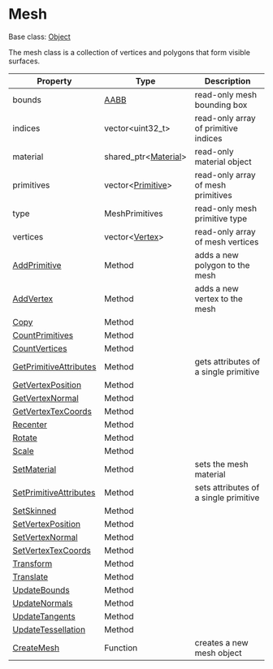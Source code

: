# Mesh

Base class: [Object](Object.md)

The mesh class is a collection of vertices and polygons that form visible surfaces.

| Property | Type | Description |
| --- | --- | --- |
| bounds | [AABB](AABB.md) | read-only mesh bounding box |
| indices | vector<uint32_t\> | read-only array of primitive indices |
| material | shared_ptr<[Material](Material.md)\> | read-only material object |
| primitives | vector<[Primitive](Primitive.md)\> | read-only array of mesh primitives |
| type | MeshPrimitives | read-only mesh primitive type |
| vertices | vector<[Vertex](Vertex.md)\> | read-only array of mesh vertices |
| [AddPrimitive](Mesh_AddPrimitive.md) | Method | adds a new polygon to the mesh |
| [AddVertex](Mesh_AddVertex.md) | Method | adds a new vertex to the mesh |
| [Copy](Mesh_Copy.md) | Method | |
| [CountPrimitives](Mesh_CountPrimitives.md) | Method | |
| [CountVertices](Mesh_CountVertices.md) | Method | |
| [GetPrimitiveAttributes](Mesh_GetPrimitiveAttributes.md) | Method | gets attributes of a single primitive |
| [GetVertexPosition](Mesh_GetVertexPosition.md) | Method | |
| [GetVertexNormal](Mesh_GetVertexNormal.md) | Method | |
| [GetVertexTexCoords](Mesh_GetVertexTexCoords.md) | Method | |
| [Recenter](Mesh_Recenter.md) | Method | |
| [Rotate](Mesh_Rotate.md) | Method | |
| [Scale](Mesh_Scale.md) | Method | |
| [SetMaterial](Mesh_SetMaterial.md) | Method | sets the mesh material |
| [SetPrimitiveAttributes](Mesh_SetPrimitiveAttributes.md) | Method | sets attributes of a single primitive |
| [SetSkinned](Mesh_SetSkinned.md) | Method | |
| [SetVertexPosition](Mesh_SetVertexPosition.md) | Method | |
| [SetVertexNormal](Mesh_SetVertexNormal.md) | Method | |
| [SetVertexTexCoords](Mesh_SetVertexTexCoords.md) | Method | |
| [Transform](Mesh_Transform.md) | Method | |
| [Translate](Mesh_Translate.md) | Method | |
| [UpdateBounds](Mesh_UpdateBounds.md) | Method | |
| [UpdateNormals](Mesh_UpdateNormals.md) | Method | |
| [UpdateTangents](Mesh_UpdateTangents.md) | Method |  |
| [UpdateTessellation](Mesh_UpdateTessellation.md) | Method | |
| [CreateMesh](CreateMesh.md) | Function | creates a new mesh object |
